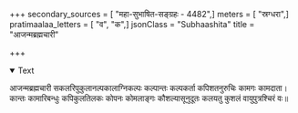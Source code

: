 +++
secondary_sources = [ "महा-सुभाषित-सङ्ग्रहः - 4482",]
meters = [ "स्रग्धरा",]
pratimaalaa_letters = [ "व", "क",]
jsonClass = "Subhaashita"
title = "आजन्मब्रह्मचारी"

+++

<details open><summary>Text</summary>

आजन्मब्रह्मचारी सकलरिपुकुलानल्पकालाग्निकल्पः कल्पान्तः कल्पकर्ता कपिशतनुरुचिः कामगः कामदाता।  
कान्तः कामारिबन्धुः कपिकुलतिलकः कोपनः कोमलाङ्गः कौशल्यासूनुदूतः कलयतु कुशलं वायुपुत्रश्चिरं वः॥
</details>
